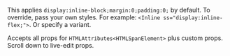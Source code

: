 This applies `display:inline-block;margin:0;padding:0;` by default. To override, pass your own styles. For example: `<Inline ss="display:inline-flex;">`. Or specify a variant.

Accepts all props for `HTMLAttributes<HTMLSpanElement>` plus custom props. Scroll down to live-edit props.

